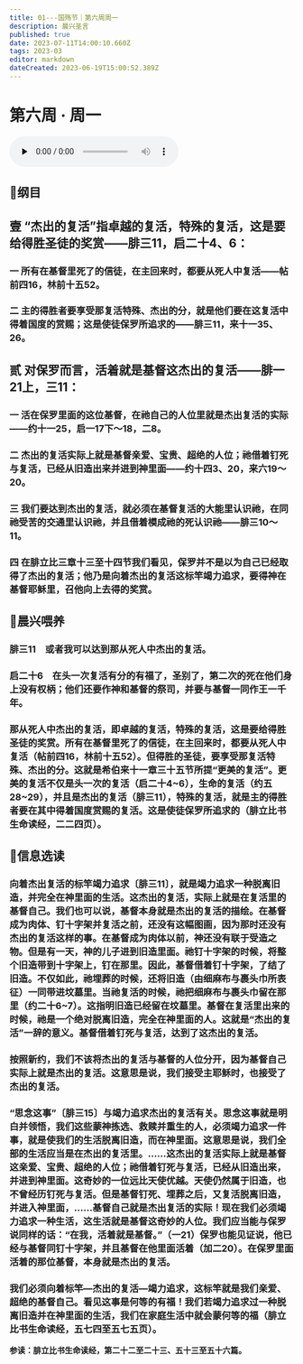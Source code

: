 ```yaml
---
title: 01---国殇节｜第六周周一
description: 晨兴圣言
published: true
date: 2023-07-11T14:00:10.660Z
tags: 2023-03
editor: markdown
dateCreated: 2023-06-19T15:00:52.389Z
---
```


# 第六周 · 周一
<audio id="audio" controls="" preload="none">
      <source id="mp3" src="/2023-03/week6/week6day1.mp3">
</audio>

## 📖纲目

## 壹	**“**杰出的复活**”**指卓越的复活，特殊的复活，这是要给得胜圣徒的奖赏**——**腓三**11**，启二十**4**、**6**：

### 一	所有在基督里死了的信徒，在主回来时，都要从死人中复活——帖前四16，林前十五52。

### 二	主的得胜者要享受那复活特殊、杰出的分，就是他们要在这复活中得着国度的赏赐；这是使徒保罗所追求的——腓三11，来十一35、26。

## 贰	**对保罗而言，活着就是基督这杰出的复活**——**腓一**21**上，三**11：

### 一	活在保罗里面的这位基督，在祂自己的人位里就是杰出复活的实际——约十一25，启一17下～18，二8。

### 二	杰出的复活实际上就是基督亲爱、宝贵、超绝的人位；祂借着钉死与复活，已经从旧造出来并进到神里面——约十四3、20，来六19～20。

### 三	我们要达到杰出的复活，就必须在基督复活的大能里认识祂，在同祂受苦的交通里认识祂，并且借着模成祂的死认识祂——腓三10～11。

### 四	在腓立比三章十三至十四节我们看见，保罗并不是以为自己已经取得了杰出的复活；他乃是向着杰出的复活这标竿竭力追求，要得神在基督耶稣里，召他向上去得的奖赏。

## 📖晨兴喂养

### **腓三11　或者我可以达到那从死人中杰出的复活。**

### **启二十6　在头一次复活有分的有福了，圣别了，第二次的死在他们身上没有权柄；他们还要作神和基督的祭司，并要与基督一同作王一千年。**

### 那从死人中杰出的复活，即卓越的复活，特殊的复活，这是要给得胜圣徒的奖赏。所有在基督里死了的信徒，在主回来时，都要从死人中复活（帖前四16，林前十五52）。但得胜的圣徒，要享受那复活特殊、杰出的分。这就是希伯来十一章三十五节所提“更美的复活”。更美的复活不仅是头一次的复活（启二十4~6），生命的复活（约五28~29），并且是杰出的复活（腓三11），特殊的复活，就是主的得胜者要在其中得着国度赏赐的复活。这是使徒保罗所追求的（腓立比书生命读经，二二四页）。

## 📖信息选读

### 向着杰出复活的标竿竭力追求〔腓三11〕，就是竭力追求一种脱离旧造，并完全在神里面的生活。这杰出的复活，实际上就是在复活里的基督自己。我们也可以说，基督本身就是杰出的复活的描绘。在基督成为肉体、钉十字架并复活之前，还没有这幅图画，因为那时还没有杰出的复活这样的事。在基督成为肉体以前，神还没有联于受造之物。但是有一天，神的儿子进到旧造里面。祂钉十字架的时候，将整个旧造带到十字架上，钉在那里。因此，基督借着钉十字架，了结了旧造。不仅如此，祂埋葬的时候，还将旧造（由细麻布与裹头巾所表征）一同带进坟墓里。当祂复活的时候，祂把细麻布与裹头巾留在那里（约二十6~7）。这指明旧造已经留在坟墓里。基督在复活里出来的时候，祂是一个绝对脱离旧造，完全在神里面的人。这就是“杰出的复活”一辞的意义。基督借着钉死与复活，达到了这杰出的复活。

### 按照新约，我们不该将杰出的复活与基督的人位分开，因为基督自己实际上就是杰出的复活。这意思是说，我们接受主耶稣时，也接受了杰出的复活。

### “思念这事”〔腓三15〕与竭力追求杰出的复活有关。思念这事就是明白并领悟，我们这些蒙神拣选、救赎并重生的人，必须竭力追求一件事，就是使我们的生活脱离旧造，而在神里面。这意思是说，我们全部的生活应当是在杰出的复活里。……这杰出的复活实际上就是基督这亲爱、宝贵、超绝的人位；祂借着钉死与复活，已经从旧造出来，并进到神里面。这奇妙的一位远比天使优越。天使仍然属于旧造，也不曾经历钉死与复活。但是基督钉死、埋葬之后，又复活脱离旧造，并进入神里面，……基督自己就是杰出复活的实际！现在我们必须竭力追求一种生活，这生活就是基督这奇妙的人位。我们应当能与保罗说同样的话：“在我，活着就是基督。”（一21）保罗也能见证说，他已经与基督同钉十字架，并且基督在他里面活着（加二20）。在保罗里面活着的那位基督，本身就是杰出的复活。

### 我们必须向着标竿—杰出的复活—竭力追求，这标竿就是我们亲爱、超绝的基督自己。看见这事是何等的有福！我们若竭力追求过一种脱离旧造并在神里面的生活，我们在家庭生活中就会蒙何等的福（腓立比书生命读经，五七四至五七五页）。

**参读：腓立比书生命读经，第二十二至二十三、五十三至五十六篇。**